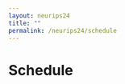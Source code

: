 ```yaml
---
layout: neurips24
title: ""
permalink: /neurips24/schedule
---
```




# Schedule

<!-- 08:00 AM – 06:00 PM (Central Time), Dec 16, 2023

| Event | | Time |
| :--- | --- | :--- |
| Openning Remarks | Organizing Team | 8:15-8:25am |
| Invited Talk | Steve Brunton | 8:25-8:55am |
| Invited Talk | Kyle Cranmer | 8:55-9:25am |
| Invited Talk | Fabian Theis | 9:25-9:55am |
| Coffee Break | - | 9:55-10:05am |
| Open Catalyst | Project Introduction | 10:05-10:25am |
| Open Catalyst | Winner Talk | 10:25-10:35am |
| Open Catalyst | Runner-up Talk | 10:35-10:45am |
| Open Catalyst | Spotlight Talk | 10:45-10:50am |
| Open Catalyst | Discussion | 10:50-11:10am |
| Poster Session A | | 11:10-12:00am |
| Lunch | - | 12:00-12:30pm |
| Invited Talk | Sara Beery | 12:30-13:00pm |
| Panel Discussion  | - | 13:00-14:00pm |
| Contributed Talk * 5 | - | 14:00-14:25pm |
| Coffee Break | - | 14:25-14:35pm | 
| Invited Talk | Sherrie Wang |	14:35-15:05pm |
| Invited Talk | Su-In Lee	| 15:05-15:35pm |
| Invited Talk | Alán Aspuru-Guzik |	15:35-16:05pm |
| Contributed Talk * 5 |  | 16:05-16:30pm |
| Closing Remarks | Organizing Team | 16:30-16:35pm |
| Poster Session B | | 16:35-17:30pm |



 -->
